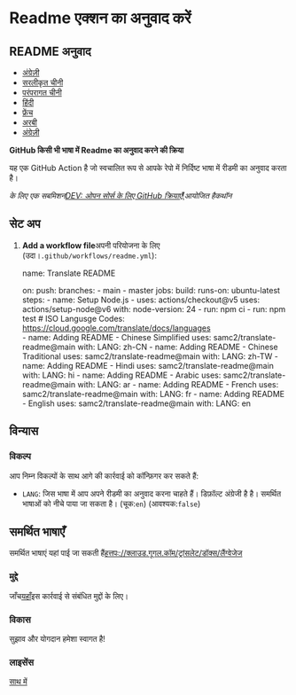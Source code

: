 # Readme एक्शन का अनुवाद करें

## README अनुवाद

-   [अंग्रेज़ी](README.md)
-   [सरलीकृत चीनी](README.zh-CN.md)
-   [परंपरागत चीनी](README.zh-TW.md)
-   [हिंदी](README.hi.md)
-   [फ्रेंच](README.fr.md)
-   [अरबी](README.ar.md)
-   [अंग्रेज़ी ](README.en.md)

**GitHub किसी भी भाषा में Readme का अनुवाद करने की क्रिया**

यह एक GitHub Action है जो स्वचालित रूप से आपके रेपो में निर्दिष्ट भाषा में रीडमी का अनुवाद करता है।

_के लिए एक सबमिशन[DEV: ओपन सोर्स के लिए GitHub क्रियाएँ!](https://dev.to/devteam/announcing-the-github-actions-hackathon-on-dev-3ljn)आयोजित हैकथॉन_

## सेट अप

1.  **Add a workflow file**अपनी परियोजना के लिए (उदा।`.github/workflows/readme.yml`):


    name: Translate README

    on:
      push:
        branches:
          - main
          - master
    jobs:
      build:
        runs-on: ubuntu-latest
        steps:
          - name: Setup Node.js
          - uses: actions/checkout@v5
            uses: actions/setup-node@v6
            with:
              node-version: 24
          - run: npm ci
          - run: npm test
          # ISO Langusge Codes: https://cloud.google.com/translate/docs/languages  
          - name: Adding README - Chinese Simplified
            uses: samc2/translate-readme@main
            with:
              LANG: zh-CN
          - name: Adding README - Chinese Traditional
            uses: samc2/translate-readme@main
            with:
              LANG: zh-TW
          - name: Adding README - Hindi
            uses: samc2/translate-readme@main
            with:
              LANG: hi
          - name: Adding README - Arabic
            uses: samc2/translate-readme@main
            with:
              LANG: ar
          - name: Adding README - French
            uses: samc2/translate-readme@main
            with:
              LANG: fr
          - name: Adding README - English
            uses: samc2/translate-readme@main
            with:
              LANG: en  

## विन्यास

### विकल्प

आप निम्न विकल्पों के साथ आगे की कार्रवाई को कॉन्फ़िगर कर सकते हैं:

-   `LANG`: जिस भाषा में आप अपने रीडमी का अनुवाद करना चाहते हैं। डिफ़ॉल्ट अंग्रेजी है  है।  समर्थित भाषाओं को नीचे पाया जा सकता है।
    (चूक:`en`) (आवश्यक:`false`)

## समर्थित भाषाएँ

समर्थित भाषाएं यहां पाई जा सकती हैं[हत्तपः://क्लाउड.गूगल.कॉम/ट्रांसलेट/डॉक्स/लैंग्वेजेज](https://cloud.google.com/translate/docs/languages)

### मुद्दे

जाँच[यहाँ](https://github.com/samc2/translate-readme/issues/1)इस कार्रवाई से संबंधित मुद्दों के लिए।

### विकास

सुझाव और योगदान हमेशा स्वागत है!

### लाइसेंस

[साथ में](./LICENSE)
